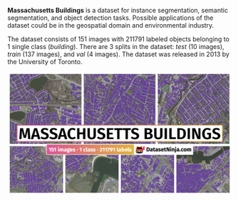 **Massachusetts Buildings** is a dataset for instance segmentation, semantic segmentation, and object detection tasks. Possible applications of the dataset could be in the geospatial domain and environmental industry. 

The dataset consists of 151 images with 211791 labeled objects belonging to 1 single class (*building*). There are 3 splits in the dataset: *test* (10 images), *train* (137 images), and *val* (4 images). The dataset was released in 2013 by the University of Toronto.

<img src="https://github.com/dataset-ninja/massachusetts-buildings/raw/main/visualizations/poster.png">

